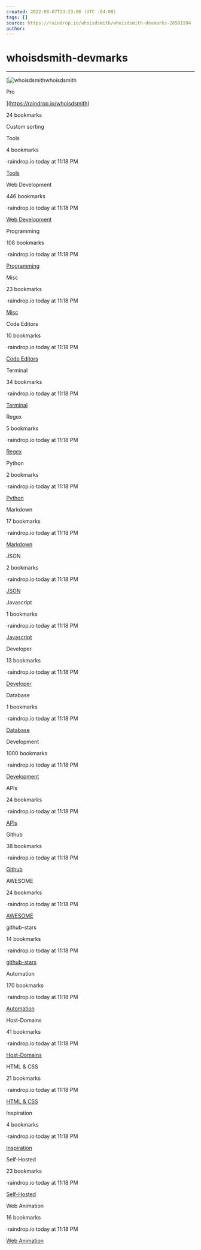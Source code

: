 ```yaml
---
created: 2022-08-07T23:23:06 (UTC -04:00)
tags: []
source: https://raindrop.io/whoisdsmith/whoisdsmith-devmarks-26591594
author: 
---
```


# whoisdsmith-devmarks

---
[](https://raindrop.io/whoisdsmith "Go back")

[![whoisdsmith](https://rdl.ink/render?url=https%3A%2F%2Fup.raindrop.io%2Fuser%2Favatars%2F550%2F437%2F52_CCF_296_999_C_4_B15_981_D_AD_5_FCD_169_FD_4.jpeg&mode=crop&width=24&height=24&dpr=2)whoisdsmith

Pro

](https://raindrop.io/whoisdsmith)

24 bookmarks

Custom sorting

Tools

4 bookmarks

·raindrop.io·today at 11:18 PM

[Tools](https://raindrop.io/whoisdsmith/tools-26591350)

Web Development

446 bookmarks

·raindrop.io·today at 11:18 PM

[Web Development](https://raindrop.io/whoisdsmith/web-development-23848635)

Programming

108 bookmarks

·raindrop.io·today at 11:18 PM

[Programming](https://raindrop.io/whoisdsmith/programming-21954113)

Misc

23 bookmarks

·raindrop.io·today at 11:18 PM

[Misc](https://raindrop.io/whoisdsmith/misc-26591552)

Code Editors

10 bookmarks

·raindrop.io·today at 11:18 PM

[Code Editors](https://raindrop.io/whoisdsmith/code-editors-22525225)

Terminal

34 bookmarks

·raindrop.io·today at 11:18 PM

[Terminal](https://raindrop.io/whoisdsmith/terminal-22387512)

Regex

5 bookmarks

·raindrop.io·today at 11:18 PM

[Regex](https://raindrop.io/whoisdsmith/regex-22525290)

Python

2 bookmarks

·raindrop.io·today at 11:18 PM

[Python](https://raindrop.io/whoisdsmith/python-22525296)

Markdown

17 bookmarks

·raindrop.io·today at 11:18 PM

[Markdown](https://raindrop.io/whoisdsmith/markdown-22524987)

JSON

2 bookmarks

·raindrop.io·today at 11:18 PM

[JSON](https://raindrop.io/whoisdsmith/json-22525325)

Javascript

1 bookmarks

·raindrop.io·today at 11:18 PM

[Javascript](https://raindrop.io/whoisdsmith/javascript-23936911)

Developer

13 bookmarks

·raindrop.io·today at 11:18 PM

[Developer](https://raindrop.io/whoisdsmith/developer-22525291)

Database

1 bookmarks

·raindrop.io·today at 11:18 PM

[Database](https://raindrop.io/whoisdsmith/database-22525231)

Development

1000 bookmarks

·raindrop.io·today at 11:18 PM

[Development](https://raindrop.io/whoisdsmith/development-21859292)

APIs

24 bookmarks

·raindrop.io·today at 11:18 PM

[APIs](https://raindrop.io/whoisdsmith/ap-is-21859293)

Github

38 bookmarks

·raindrop.io·today at 11:18 PM

[Github](https://raindrop.io/whoisdsmith/github-22103088/sort=-sort&perpage=30&page=1)

AWESOME

24 bookmarks

·raindrop.io·today at 11:18 PM

[AWESOME](https://raindrop.io/whoisdsmith/awesome-23433360)

github-stars

14 bookmarks

·raindrop.io·today at 11:18 PM

[github-stars](https://raindrop.io/whoisdsmith/github-stars-26591330)

Automation

170 bookmarks

·raindrop.io·today at 11:18 PM

[Automation](https://raindrop.io/whoisdsmith/automation-21859294)

Host-Domains

41 bookmarks

·raindrop.io·today at 11:18 PM

[Host-Domains](https://raindrop.io/whoisdsmith/host-domains-23681162)

HTML & CSS

21 bookmarks

·raindrop.io·today at 11:18 PM

[HTML & CSS](https://raindrop.io/whoisdsmith/html-and-css-22821439)

Inspiration

4 bookmarks

·raindrop.io·today at 11:18 PM

[Inspiration](https://raindrop.io/whoisdsmith/inspiration-23731831)

Self-Hosted

23 bookmarks

·raindrop.io·today at 11:18 PM

[Self-Hosted](https://raindrop.io/whoisdsmith/self-hosted-22503768)

Web Animation

16 bookmarks

·raindrop.io·today at 11:18 PM

[Web Animation](https://raindrop.io/whoisdsmith/web-animation-23731595)
